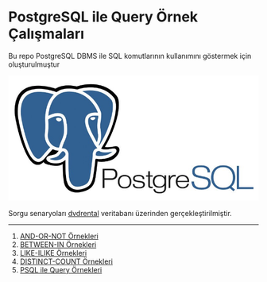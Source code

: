 # PostgreSQL ile Query Örnek Çalışmaları
Bu repo PostgreSQL DBMS ile SQL komutlarının kullanımını göstermek için oluşturulmuştur

![postgreSQL](img/main.jpeg)

Sorgu senaryoları [dvdrental](https://www.postgresqltutorial.com/wp-content/uploads/2019/05/dvdrental.zip) veritabanı üzerinden gerçekleştirilmiştir.

-----------

1. [AND-OR-NOT Örnekleri](https://github.com/Mertozturkk/PostgreSQL/blob/main/AND-OR-NOT.md)
2. [BETWEEN-IN Örnekleri](https://github.com/Mertozturkk/PostgreSQL/blob/main/between-in.md)
3. [LIKE-ILIKE Örnekleri](https://github.com/Mertozturkk/PostgreSQL/blob/main/LIKE-ILIKE.md)
4. [DISTINCT-COUNT Örnekleri](https://github.com/Mertozturkk/PostgreSQL/blob/main/DISTINCT-COUNT.md)
5. [PSQL ile Query Örnekleri](https://github.com/Mertozturkk/PostgreSQL/blob/main/psql.md)

